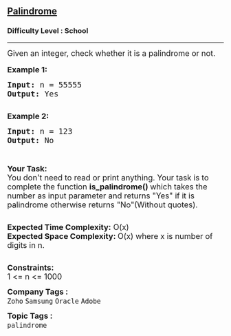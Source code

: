 <h2><a href="https://practice.geeksforgeeks.org/problems/palindrome0746/1?page=2&difficulty[]=-2&sortBy=submissions">Palindrome</a></h2><h3>Difficulty Level : School</h3><hr><div class="problems_problem_content__Xm_eO"><p><span style="font-size:18px">Given an integer, check whether it is a palindrome or not.</span><br>
<br>
<span style="font-size:18px"><strong>Example 1:</strong></span></p>

<pre><span style="font-size:18px"><strong>Input: </strong>n = 55555
<strong>Output: </strong>Yes</span>
</pre>

<p><br>
<span style="font-size:18px"><strong>Example 2:</strong></span></p>

<pre><span style="font-size:18px"><strong>Input: </strong>n = 123
<strong>Output: </strong>No</span>
</pre>

<p>&nbsp;</p>

<p><span style="font-size:18px"><strong>Your Task:</strong><br>
You don't need to read or print anything. Your task is to complete the function&nbsp;<strong>is_palindrome()&nbsp;</strong>which takes the number as input parameter and returns "Yes" if it is palindrome otherwise returns "No"(Without quotes).</span><br>
&nbsp;</p>

<p><span style="font-size:18px"><strong>Expected Time Complexity:</strong>&nbsp;O(x)<br>
<strong>Expected Space Complexity:&nbsp;</strong>O(x)&nbsp;where x is number of digits in n.</span><br>
&nbsp;</p>

<p><span style="font-size:18px"><strong>Constraints:</strong><br>
1 &lt;= n &lt;= 1000</span></p>
</div><p><span style=font-size:18px><strong>Company Tags : </strong><br><code>Zoho</code>&nbsp;<code>Samsung</code>&nbsp;<code>Oracle</code>&nbsp;<code>Adobe</code>&nbsp;<br><p><span style=font-size:18px><strong>Topic Tags : </strong><br><code>palindrome</code>&nbsp;